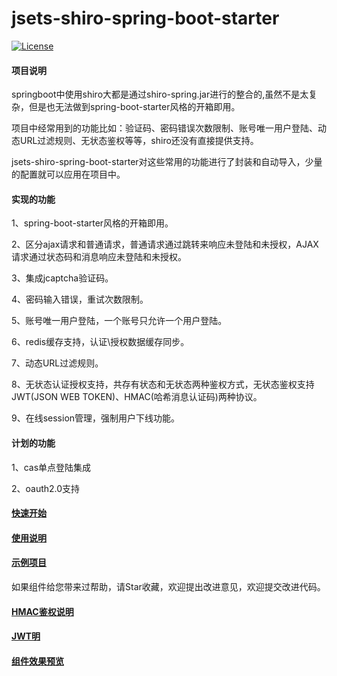 # jsets-shiro-spring-boot-starter

[![License](https://img.shields.io/badge/license-Apache%202-4EB1BA.svg)](https://www.apache.org/licenses/LICENSE-2.0.html)

#### 项目说明

springboot中使用shiro大都是通过shiro-spring.jar进行的整合的,虽然不是太复杂，但是也无法做到spring-boot-starter风格的开箱即用。

项目中经常用到的功能比如：验证码、密码错误次数限制、账号唯一用户登陆、动态URL过滤规则、无状态鉴权等等，shiro还没有直接提供支持。

jsets-shiro-spring-boot-starter对这些常用的功能进行了封装和自动导入，少量的配置就可以应用在项目中。

#### 实现的功能

1、spring-boot-starter风格的开箱即用。

2、区分ajax请求和普通请求，普通请求通过跳转来响应未登陆和未授权，AJAX请求通过状态码和消息响应未登陆和未授权。

3、集成jcaptcha验证码。

4、密码输入错误，重试次数限制。

5、账号唯一用户登陆，一个账号只允许一个用户登陆。

6、redis缓存支持，认证\授权数据缓存同步。

7、动态URL过滤规则。

8、无状态认证授权支持，共存有状态和无状态两种鉴权方式，无状态鉴权支持JWT(JSON WEB TOKEN)、HMAC(哈希消息认证码)两种协议。

9、在线session管理，强制用户下线功能。

#### 计划的功能

1、cas单点登陆集成

2、oauth2.0支持

#### [快速开始](https://github.com/wj596/jsets-shiro-spring-boot-starter/wiki/A%E3%80%81%E5%BF%AB%E9%80%9F%E5%BC%80%E5%A7%8B?_blank)

#### [使用说明](https://github.com/wj596/jsets-shiro-spring-boot-starter/wiki) 

#### [示例项目](https://github.com/wj596/jsets-shiro-demo)

如果组件给您带来过帮助，请Star收藏，欢迎提出改进意见，欢迎提交改进代码。


#### [HMAC鉴权说明](https://www.jianshu.com/p/b0a577708a7b) 
#### [JWT明](https://www.jianshu.com/p/0a5d3d07a151) 
#### [组件效果预览](https://www.jianshu.com/p/40d11d18ead6) 



